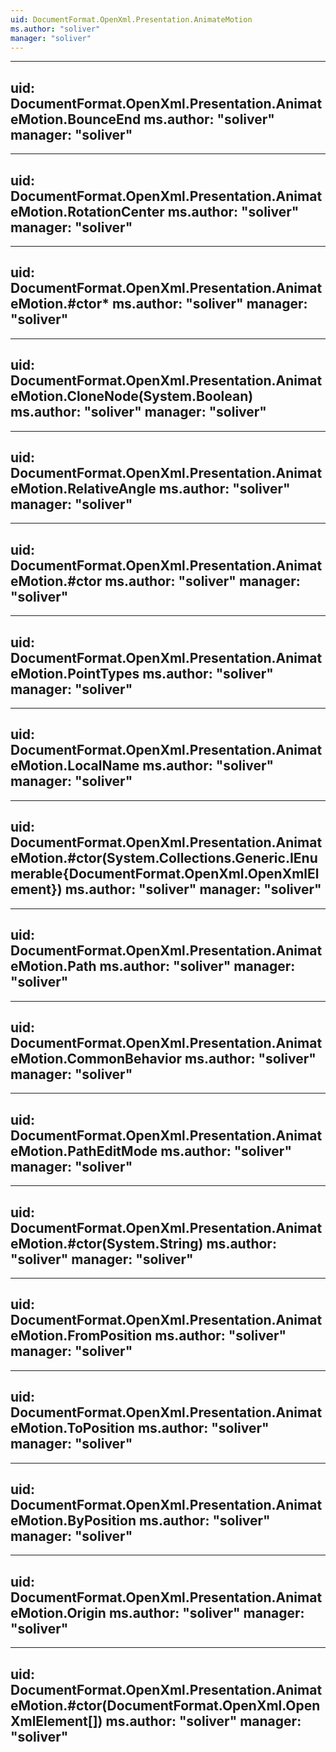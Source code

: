 ```yaml
---
uid: DocumentFormat.OpenXml.Presentation.AnimateMotion
ms.author: "soliver"
manager: "soliver"
---
```


---
uid: DocumentFormat.OpenXml.Presentation.AnimateMotion.BounceEnd
ms.author: "soliver"
manager: "soliver"
---

---
uid: DocumentFormat.OpenXml.Presentation.AnimateMotion.RotationCenter
ms.author: "soliver"
manager: "soliver"
---

---
uid: DocumentFormat.OpenXml.Presentation.AnimateMotion.#ctor*
ms.author: "soliver"
manager: "soliver"
---

---
uid: DocumentFormat.OpenXml.Presentation.AnimateMotion.CloneNode(System.Boolean)
ms.author: "soliver"
manager: "soliver"
---

---
uid: DocumentFormat.OpenXml.Presentation.AnimateMotion.RelativeAngle
ms.author: "soliver"
manager: "soliver"
---

---
uid: DocumentFormat.OpenXml.Presentation.AnimateMotion.#ctor
ms.author: "soliver"
manager: "soliver"
---

---
uid: DocumentFormat.OpenXml.Presentation.AnimateMotion.PointTypes
ms.author: "soliver"
manager: "soliver"
---

---
uid: DocumentFormat.OpenXml.Presentation.AnimateMotion.LocalName
ms.author: "soliver"
manager: "soliver"
---

---
uid: DocumentFormat.OpenXml.Presentation.AnimateMotion.#ctor(System.Collections.Generic.IEnumerable{DocumentFormat.OpenXml.OpenXmlElement})
ms.author: "soliver"
manager: "soliver"
---

---
uid: DocumentFormat.OpenXml.Presentation.AnimateMotion.Path
ms.author: "soliver"
manager: "soliver"
---

---
uid: DocumentFormat.OpenXml.Presentation.AnimateMotion.CommonBehavior
ms.author: "soliver"
manager: "soliver"
---

---
uid: DocumentFormat.OpenXml.Presentation.AnimateMotion.PathEditMode
ms.author: "soliver"
manager: "soliver"
---

---
uid: DocumentFormat.OpenXml.Presentation.AnimateMotion.#ctor(System.String)
ms.author: "soliver"
manager: "soliver"
---

---
uid: DocumentFormat.OpenXml.Presentation.AnimateMotion.FromPosition
ms.author: "soliver"
manager: "soliver"
---

---
uid: DocumentFormat.OpenXml.Presentation.AnimateMotion.ToPosition
ms.author: "soliver"
manager: "soliver"
---

---
uid: DocumentFormat.OpenXml.Presentation.AnimateMotion.ByPosition
ms.author: "soliver"
manager: "soliver"
---

---
uid: DocumentFormat.OpenXml.Presentation.AnimateMotion.Origin
ms.author: "soliver"
manager: "soliver"
---

---
uid: DocumentFormat.OpenXml.Presentation.AnimateMotion.#ctor(DocumentFormat.OpenXml.OpenXmlElement[])
ms.author: "soliver"
manager: "soliver"
---
